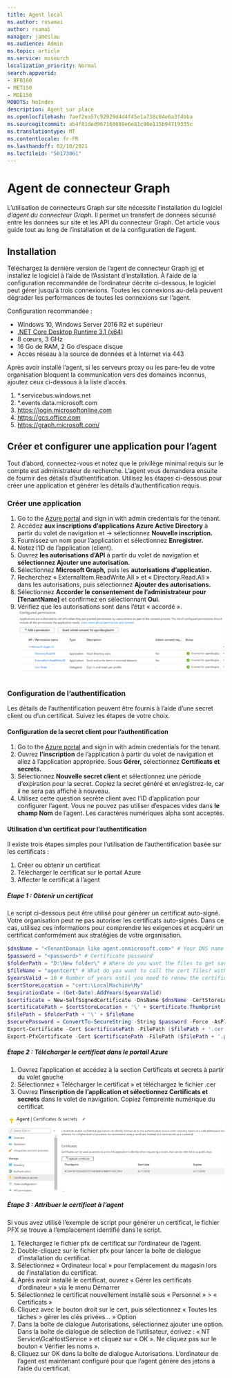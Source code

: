 ```yaml
---
title: Agent local
ms.author: rusamai
author: rsamai
manager: jameslau
ms.audience: Admin
ms.topic: article
ms.service: mssearch
localization_priority: Normal
search.appverid:
- BFB160
- MET150
- MOE150
ROBOTS: NoIndex
description: Agent sur place
ms.openlocfilehash: 7aef2ea57c92929d4d4f45e1a738c84e6a3f4bba
ms.sourcegitcommit: ab4f81ded967168689e6e81c90e115b94719335c
ms.translationtype: MT
ms.contentlocale: fr-FR
ms.lasthandoff: 02/10/2021
ms.locfileid: "50173061"
---
```

# <a name="graph-connector-agent"></a>Agent de connecteur Graph

L’utilisation de connecteurs Graph sur site nécessite l’installation du logiciel *d’agent du connecteur Graph.* Il permet un transfert de données sécurisé entre les données sur site et les API du connecteur Graph. Cet article vous guide tout au long de l’installation et de la configuration de l’agent.

## <a name="installation"></a>Installation

Téléchargez la dernière version de l’agent de connecteur Graph [ici](https://aka.ms/gcadownload) et installez le logiciel à l’aide de l’Assistant d’installation. À l’aide de la configuration recommandée de l’ordinateur décrite ci-dessous, le logiciel peut gérer jusqu’à trois connexions. Toutes les connexions au-delà peuvent dégrader les performances de toutes les connexions sur l’agent.

Configuration recommandée :

* Windows 10, Windows Server 2016 R2 et supérieur
* [.NET Core Desktop Runtime 3.1 (x64)](https://dotnet.microsoft.com/download/dotnet-core/3.1)
* 8 cœurs, 3 GHz
* 16 Go de RAM, 2 Go d’espace disque
* Accès réseau à la source de données et à Internet via 443

Après avoir installé l’agent, si les serveurs proxy ou les pare-feu de votre organisation bloquent la communication vers des domaines inconnus, ajoutez ceux ci-dessous à la liste d’accès.

1. *.servicebus.windows.net
2. *.events.data.microsoft.com
3. https://login.microsoftonline.com
4. https://gcs.office.com
5. https://graph.microsoft.com/


## <a name="create-and-configure-an-app-for-the-agent"></a>Créer et configurer une application pour l’agent  

Tout d’abord, connectez-vous et notez que le privilège minimal requis sur le compte est administrateur de recherche. L’agent vous demandera ensuite de fournir des détails d’authentification. Utilisez les étapes ci-dessous pour créer une application et générer les détails d’authentification requis.

### <a name="create-an-app"></a>Créer une application

1. Go to the [Azure portal](https://portal.azure.com) and sign in with admin credentials for the tenant.
2. Accédez **aux inscriptions d’applications Azure Active Directory** à partir du volet de navigation et  ->   sélectionnez **Nouvelle inscription.**
3. Fournissez un nom pour l’application et sélectionnez **Enregistrer.**
4. Notez l’ID de l’application (client).
5. Ouvrez **les autorisations d’API** à partir du volet de navigation et **sélectionnez Ajouter une autorisation.**
6. Sélectionnez **Microsoft Graph,** puis les **autorisations d’application.**
7. Recherchez « ExternalItem.ReadWrite.All » et « Directory.Read.All » dans les autorisations, puis sélectionnez **Ajouter des autorisations.**
8. Sélectionnez **Accorder le consentement de l’administrateur pour [TenantName]** et confirmez en sélectionnant **Oui**.
9. Vérifiez que les autorisations sont dans l’état « accordé ».
     ![Autorisations affichées en vert sur la colonne de droite.](media/onprem-agent/granted-state.png)

### <a name="configure-authentication"></a>Configuration de l’authentification

Les détails de l’authentification peuvent être fournis à l’aide d’une secret client ou d’un certificat. Suivez les étapes de votre choix.

#### <a name="configuring-the-client-secret-for-authentication"></a>Configuration de la secret client pour l’authentification

1. Go to the [Azure portal](https://portal.azure.com) and sign in with admin credentials for the tenant.
2. Ouvrez **l’inscription** de l’application à partir du volet de navigation et allez à l’application appropriée. Sous **Gérer,** sélectionnez **Certificats et secrets.**
3. Sélectionnez **Nouvelle secret client** et sélectionnez une période d’expiration pour la secret. Copiez la secret généré et enregistrez-le, car il ne sera pas affiché à nouveau.
4. Utilisez cette question secrète client avec l’ID d’application pour configurer l’agent. Vous ne pouvez pas utiliser d’espaces vides dans **le champ Nom** de l’agent. Les caractères numériques alpha sont acceptés.

#### <a name="using-a-certificate-for-authentication"></a>Utilisation d’un certificat pour l’authentification

Il existe trois étapes simples pour l’utilisation de l’authentification basée sur les certificats :

1. Créer ou obtenir un certificat
1. Télécharger le certificat sur le portail Azure
1. Affecter le certificat à l’agent

##### <a name="step-1-get-a-certificate"></a>Étape 1 : Obtenir un certificat

Le script ci-dessous peut être utilisé pour générer un certificat auto-signé. Votre organisation peut ne pas autoriser les certificats auto-signés. Dans ce cas, utilisez ces informations pour comprendre les exigences et acquérir un certificat conformément aux stratégies de votre organisation.

```Powershell
$dnsName = "<TenantDomain like agent.onmicrosoft.com>" # Your DNS name
$password = "<password>" # Certificate password
$folderPath = "D:\New folder\" # Where do you want the files to get saved to? The folder needs to exist.
$fileName = "agentcert" # What do you want to call the cert files? without the file extension
$yearsValid = 10 # Number of years until you need to renew the certificate
$certStoreLocation = "cert:\LocalMachine\My"
$expirationDate = (Get-Date).AddYears($yearsValid)
$certificate = New-SelfSignedCertificate -DnsName $dnsName -CertStoreLocation $certStoreLocation -NotAfter $expirationDate -KeyExportPolicy Exportable -KeySpec Signature
$certificatePath = $certStoreLocation + '\' + $certificate.Thumbprint
$filePath = $folderPath + '\' + $fileName
$securePassword = ConvertTo-SecureString -String $password -Force -AsPlainText
Export-Certificate -Cert $certificatePath -FilePath ($filePath + '.cer')
Export-PfxCertificate -Cert $certificatePath -FilePath ($filePath + '.pfx') -Password $securePassword
```

##### <a name="step-2-upload-the-certificate-in-the-azure-portal"></a>Étape 2 : Télécharger le certificat dans le portail Azure

1. Ouvrez l’application et accédez à la section Certificats et secrets à partir du volet gauche
1. Sélectionnez « Télécharger le certificat » et téléchargez le fichier .cer
1. Ouvrez **l’inscription de** **l’application et sélectionnez Certificats et secrets** dans le volet de navigation. Copiez l’empreinte numérique du certificat.

![Liste des certificats miniatures lorsque certificats et secrets sont sélectionnés dans le volet gauche](media/onprem-agent/certificates.png)

##### <a name="step-3-assign-the-certificate-to-the-agent"></a>Étape 3 : Attribuer le certificat à l’agent

Si vous avez utilisé l’exemple de script pour générer un certificat, le fichier PFX se trouve à l’emplacement identifié dans le script.

1. Téléchargez le fichier pfx de certificat sur l’ordinateur de l’agent.
1. Double-cliquez sur le fichier pfx pour lancer la boîte de dialogue d’installation du certificat.
1. Sélectionnez « Ordinateur local » pour l’emplacement du magasin lors de l’installation du certificat.
1. Après avoir installé le certificat, ouvrez « Gérer les certificats d’ordinateur » via le menu Démarrer
1. Sélectionnez le certificat nouvellement installé sous « Personnel » > « Certificats »
1. Cliquez avec le bouton droit sur le cert, puis sélectionnez « Toutes les tâches > gérer les clés privées... » Option
1. Dans la boîte de dialogue Autorisations, sélectionnez ajouter une option. Dans la boîte de dialogue de sélection de l’utilisateur, écrivez : « NT Service\GcaHostService » et cliquez sur « OK ». Ne cliquez pas sur le bouton « Vérifier les noms ».
1. Cliquez sur OK dans la boîte de dialogue Autorisations. L’ordinateur de l’agent est maintenant configuré pour que l’agent génère des jetons à l’aide du certificat.
